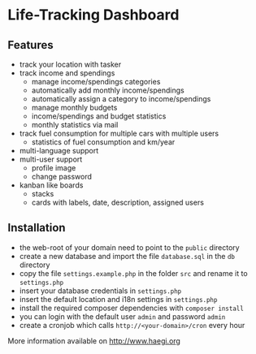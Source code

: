 # Life-Tracking Dashboard

## Features

* track your location with tasker
* track income and spendings
  * manage income/spendings categories
  * automatically add monthly income/spendings
  * automatically assign a category to income/spendings
  * manage monthly budgets
  * income/spendings and budget statistics
  * monthly statistics via mail
* track fuel consumption for multiple cars with multiple users 
  * statistics of fuel consumption and km/year
* multi-language support
* multi-user support
  * profile image
  * change password
* kanban like boards 
  * stacks
  * cards with labels, date, description, assigned users

## Installation

* the web-root of your domain need to point to the ``public`` directory
* create a new database and import the file ``database.sql`` in the ``db`` directory
* copy the file ``settings.example.php`` in the folder ``src`` and rename it to ``settings.php``
* insert your database credentials in ``settings.php``
* insert the default location and i18n settings in ``settings.php``
* install the required composer dependencies with ``composer install``
* you can login with the default user ``admin`` and password ``admin``
* create a cronjob which calls ``http://<your-domain>/cron`` every hour


More information available on http://www.haegi.org
